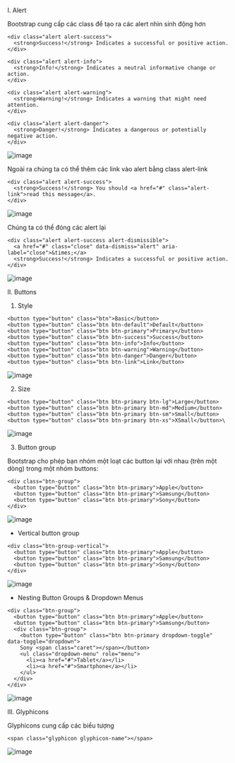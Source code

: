 I. Alert

Bootstrap cung cấp các class để tạo ra các alert nhìn sinh động hơn
```
<div class="alert alert-success">
  <strong>Success!</strong> Indicates a successful or positive action.
</div>

<div class="alert alert-info">
  <strong>Info!</strong> Indicates a neutral informative change or action.
</div>

<div class="alert alert-warning">
  <strong>Warning!</strong> Indicates a warning that might need attention.
</div>

<div class="alert alert-danger">
  <strong>Danger!</strong> Indicates a dangerous or potentially negative action.
</div>
```

![image](https://user-images.githubusercontent.com/45547213/54731604-bfca7a80-4bc1-11e9-8a1f-0a10311a5096.png)


Ngoài ra chúng ta có thể thêm các link vào alert bằng class alert-link
```
<div class="alert alert-success">
  <strong>Success!</strong> You should <a href="#" class="alert-link">read this message</a>.
</div>
```
![image](https://user-images.githubusercontent.com/45547213/54731585-a32e4280-4bc1-11e9-8e36-8b569c6f1021.png)

Chúng ta có thể đóng các alert lại
```
<div class="alert alert-success alert-dismissible">
  <a href="#" class="close" data-dismiss="alert" aria-label="close">&times;</a>
  <strong>Success!</strong> Indicates a successful or positive action.
</div>
```

![image](https://user-images.githubusercontent.com/45547213/54731715-66168000-4bc2-11e9-9429-77dd107ccbec.png)

II. Buttons
1. Style
```
<button type="button" class="btn">Basic</button>
<button type="button" class="btn btn-default">Default</button>
<button type="button" class="btn btn-primary">Primary</button>
<button type="button" class="btn btn-success">Success</button>
<button type="button" class="btn btn-info">Info</button>
<button type="button" class="btn btn-warning">Warning</button>
<button type="button" class="btn btn-danger">Danger</button>
<button type="button" class="btn btn-link">Link</button>
```

![image](https://user-images.githubusercontent.com/45547213/54732096-77f92280-4bc4-11e9-85ac-5afec498bbbb.png)

2. Size
```
<button type="button" class="btn btn-primary btn-lg">Large</button>
<button type="button" class="btn btn-primary btn-md">Medium</button>
<button type="button" class="btn btn-primary btn-sm">Small</button>
<button type="button" class="btn btn-primary btn-xs">XSmall</button>\
```

![image](https://user-images.githubusercontent.com/45547213/54732122-a1b24980-4bc4-11e9-8829-4d81a3057bf0.png)

3. Button group

Bootstrap cho phép bạn nhóm một loạt các button lại với nhau (trên một dòng) trong một nhóm buttons:

```
<div class="btn-group">
  <button type="button" class="btn btn-primary">Apple</button>
  <button type="button" class="btn btn-primary">Samsung</button>
  <button type="button" class="btn btn-primary">Sony</button>
</div>
```

![image](https://user-images.githubusercontent.com/45547213/54732199-0d94b200-4bc5-11e9-854f-23abb58e34c8.png)

- Vertical button group
```
<div class="btn-group-vertical">
  <button type="button" class="btn btn-primary">Apple</button>
  <button type="button" class="btn btn-primary">Samsung</button>
  <button type="button" class="btn btn-primary">Sony</button>
</div>
```

![image](https://user-images.githubusercontent.com/45547213/54732261-6f551c00-4bc5-11e9-9674-9bb3be4f7423.png)


- Nesting Button Groups & Dropdown Menus

```
<div class="btn-group">
  <button type="button" class="btn btn-primary">Apple</button>
  <button type="button" class="btn btn-primary">Samsung</button>
  <div class="btn-group">
    <button type="button" class="btn btn-primary dropdown-toggle" data-toggle="dropdown">
    Sony <span class="caret"></span></button>
    <ul class="dropdown-menu" role="menu">
      <li><a href="#">Tablet</a></li>
      <li><a href="#">Smartphone</a></li>
    </ul>
  </div>
</div>
```


![image](https://user-images.githubusercontent.com/45547213/54732301-a3c8d800-4bc5-11e9-8df1-1d48b887743c.png)

III. Glyphicons

Glyphicons cung cấp các biểu tượng

```
<span class="glyphicon glyphicon-name"></span>
```

![image](https://user-images.githubusercontent.com/45547213/54732747-fdca9d00-4bc7-11e9-9723-9bad7ab1aa4c.png)



















